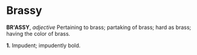 # Brassy

**BR'ASSY**, _adjective_ Pertaining to brass; partaking of brass; hard as brass; having the color of brass.

**1.** Impudent; impudently bold.